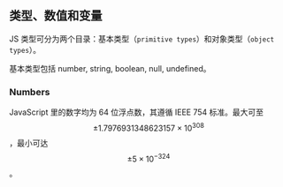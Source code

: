 ## 类型、数值和变量

JS 类型可分为两个目录：基本类型（`primitive types`）和对象类型（`object types`）。

基本类型包括 number, string, boolean, null, undefined。

### Numbers

JavaScript 里的数字均为 64 位浮点数，其遵循 IEEE 754 标准。最大可至 $$\pm1.7976931348623157 \times 10^{308}$$，最小可达 $$\pm5\times10^{-324}$$。